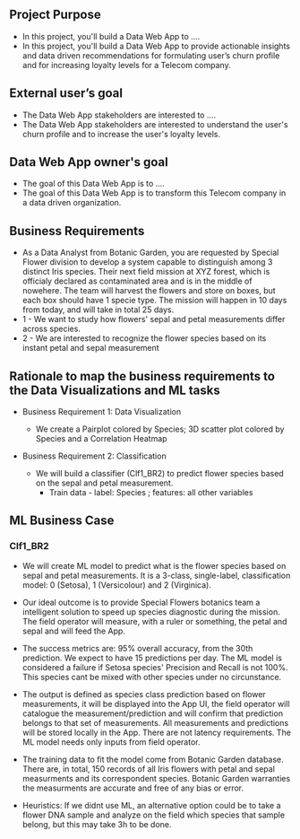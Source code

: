 ## Project Purpose
* In this project, you'll build a Data Web App to ....
* In this project, you'll build a Data Web App to provide actionable insights and data driven recommendations for formulating user’s churn profile and for increasing loyalty levels for a Telecom company.


## External user’s goal
* The Data Web App stakeholders are interested to ....
* The Data Web App stakeholders are interested to understand the user's churn profile and to increase the user's loyalty levels.

## Data Web App owner's goal
* The goal of this Data Web App is to ....
* The goal of this Data Web App is to transform this Telecom company in a data driven organization.


## Business Requirements 
* As a Data Analyst from Botanic Garden, you are requested by Special Flower division to develop a system capable to distinguish among 3 distinct Iris species. Their next field mission at XYZ forest, which is officialy declared as contaminated area and is in the middle of nowehere. The team will harvest the flowers and store on boxes, but each box should have 1 specie type. The mission will happen in 10 days from today, and will take in total 25 days. 
* 1 - We want to study how flowers' sepal and petal measurements differ across species.
* 2 - We are interested to recognize the flower species based on its instant petal and sepal measurement


## Rationale to map the business requirements to the Data Visualizations and ML tasks
* Business Requirement 1: Data Visualization
  * We create a Pairplot colored by Species; 3D scatter plot colored by Species and a Correlation Heatmap

* Business Requirement 2: Classification
  * We will build a classifier (Clf1_BR2) to predict flower species based on the sepal and petal measurement.
    * Train data - label: Species ; features: all other variables



## ML Business Case
### Clf1_BR2
* We will create ML model to predict what is the flower species based on sepal and petal measurements. 
It is a 3-class, single-label, classification model: 0 (Setosa), 1 (Versicolour) and 2 (Virginica).
* Our ideal outcome is to provide Special Flowers botanics team a intelligent solution to speed up
species diagnostic during the mission. The field operator will measure, with a ruler or something, 
the petal and sepal and will feed the App.

* The success metrics are: 95% overall accuracy, from the 30th prediction. We expect to have 
15 predictions per day. 
The ML model is considered a failure if Setosa species' Precision and Recall is not 100%. 
This species cant be mixed with other species under no circunstance.


* The output is defined as species class prediction based on flower measurements, 
it will be displayed into the App UI, the field operator will catalogue the measurement/prediction and 
will confirm that prediction belongs to that set of measurements. All measurements and predictions will be
stored locally in the App. There are not latency requirements. 
The ML model needs only inputs from field operator.

* The training data to fit the model come from Botanic Garden database. 
There are, in total, 150 records of all Iris flowers with petal and sepal measurments and 
its correspondent species. 
Botanic Garden warranties the measurments are accurate and free of any bias or error. 


* Heuristics: If we didnt use ML, an alternative option could be to take a flower DNA sample 
and analyze on the field which species that sample belong, but this may take 3h to be done.
